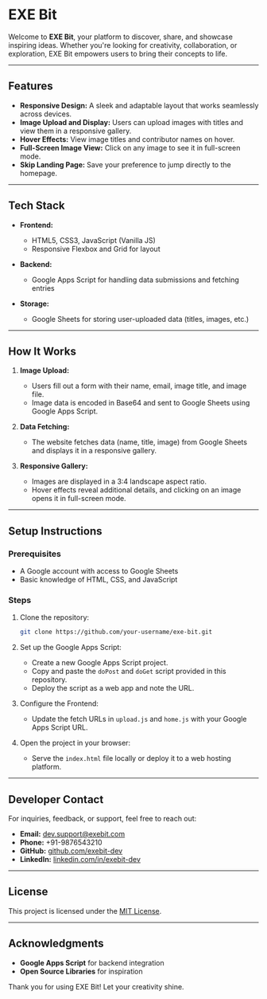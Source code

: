 # EXE Bit

Welcome to **EXE Bit**, your platform to discover, share, and showcase inspiring ideas. Whether you're looking for creativity, collaboration, or exploration, EXE Bit empowers users to bring their concepts to life.

---

## Features

- **Responsive Design:** A sleek and adaptable layout that works seamlessly across devices.
- **Image Upload and Display:** Users can upload images with titles and view them in a responsive gallery.
- **Hover Effects:** View image titles and contributor names on hover.
- **Full-Screen Image View:** Click on any image to see it in full-screen mode.
- **Skip Landing Page:** Save your preference to jump directly to the homepage.

---

## Tech Stack

- **Frontend:**
  - HTML5, CSS3, JavaScript (Vanilla JS)
  - Responsive Flexbox and Grid for layout

- **Backend:**
  - Google Apps Script for handling data submissions and fetching entries

- **Storage:**
  - Google Sheets for storing user-uploaded data (titles, images, etc.)

---

## How It Works

1. **Image Upload:**
   - Users fill out a form with their name, email, image title, and image file.
   - Image data is encoded in Base64 and sent to Google Sheets using Google Apps Script.

2. **Data Fetching:**
   - The website fetches data (name, title, image) from Google Sheets and displays it in a responsive gallery.

3. **Responsive Gallery:**
   - Images are displayed in a 3:4 landscape aspect ratio.
   - Hover effects reveal additional details, and clicking on an image opens it in full-screen mode.

---

## Setup Instructions

### Prerequisites

- A Google account with access to Google Sheets
- Basic knowledge of HTML, CSS, and JavaScript

### Steps

1. Clone the repository:
   ```bash
   git clone https://github.com/your-username/exe-bit.git
   ```
2. Set up the Google Apps Script:
   - Create a new Google Apps Script project.
   - Copy and paste the `doPost` and `doGet` script provided in this repository.
   - Deploy the script as a web app and note the URL.

3. Configure the Frontend:
   - Update the fetch URLs in `upload.js` and `home.js` with your Google Apps Script URL.

4. Open the project in your browser:
   - Serve the `index.html` file locally or deploy it to a web hosting platform.

---

## Developer Contact

For inquiries, feedback, or support, feel free to reach out:

- **Email:** dev.support@exebit.com
- **Phone:** +91-9876543210
- **GitHub:** [github.com/exebit-dev](https://github.com/exebit-dev)
- **LinkedIn:** [linkedin.com/in/exebit-dev](https://linkedin.com/in/exebit-dev)

---

## License

This project is licensed under the [MIT License](LICENSE).

---

## Acknowledgments

- **Google Apps Script** for backend integration
- **Open Source Libraries** for inspiration

Thank you for using EXE Bit! Let your creativity shine.
